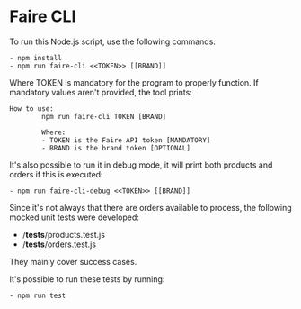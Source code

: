# Faire CLI

To run this Node.js script, use the following commands:

```
- npm install
- npm run faire-cli <<TOKEN>> [[BRAND]]
```

Where TOKEN is mandatory for the program to properly function. If mandatory values aren't provided, the tool prints: 
```
How to use:
        npm run faire-cli TOKEN [BRAND]

        Where:
        - TOKEN is the Faire API token [MANDATORY]
        - BRAND is the brand token [OPTIONAL]
```

It's also possible to run it in debug mode, it will print both products and orders if this is executed:
```
- npm run faire-cli-debug <<TOKEN>> [[BRAND]]
```

Since it's not always that there are orders available to process, the following mocked unit tests were developed:
* /__tests__/products.test.js
* /__tests__/orders.test.js

They mainly cover success cases.

It's possible to run these tests by running:
```
- npm run test
```



